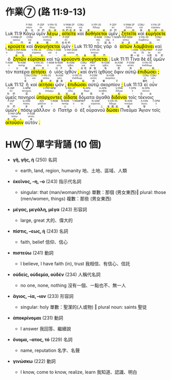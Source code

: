 # 作業⑦ (路 11:9-13)


Luk 11:9  <RUBY><ruby><ruby>Κἀγὼ<rt>我也</rt></ruby><rt>κἀγώ</rt></ruby><rt>P-1NS</rt></RUBY>  <RUBY><ruby><ruby>ὑμῖν<rt>你們</rt></ruby><rt>σύ</rt></ruby><rt>P-2DP</rt></RUBY>  <RUBY><ruby><ruby><mark class='verb'>λέγω</mark><rt>告訴</rt></ruby><rt>λέγω</rt></ruby><rt>V-PAI-1S</rt></RUBY> <mark class='punctuation'>,</mark>   <RUBY><ruby><ruby><mark class='verb'>αἰτεῖτε</mark><rt>你們祈求</rt></ruby><rt>αἰτέω</rt></ruby><rt>V-PAM-2P</rt></RUBY>  <RUBY><ruby><ruby>καὶ<rt>就</rt></ruby><rt>καί</rt></ruby><rt>CONJ</rt></RUBY>  <RUBY><ruby><ruby><mark class='verb'>δοθήσεται</mark><rt>會給</rt></ruby><rt>δίδωμι</rt></ruby><rt>V-FPI-3S</rt></RUBY>  <RUBY><ruby><ruby>ὑμῖν<rt>你們</rt></ruby><rt>σύ</rt></ruby><rt>P-2DP</rt></RUBY> <mark class='punctuation'>,</mark>   <RUBY><ruby><ruby><mark class='verb'>ζητεῖτε</mark><rt>尋找</rt></ruby><rt>ζητέω</rt></ruby><rt>V-PAM-2P</rt></RUBY>  <RUBY><ruby><ruby>καὶ<rt>就</rt></ruby><rt>καί</rt></ruby><rt>CONJ</rt></RUBY>  <RUBY><ruby><ruby><mark class='verb'>εὑρήσετε</mark><rt>會得到</rt></ruby><rt>εὑρίσκω</rt></ruby><rt>V-FAI-2P</rt></RUBY> <mark class='punctuation'>,</mark>   <RUBY><ruby><ruby><mark class='verb'>κρούετε</mark><rt>叩門</rt></ruby><rt>κρούω</rt></ruby><rt>V-PAM-2P</rt></RUBY>  <RUBY><ruby><ruby>καὶ<rt>就</rt></ruby><rt>καί</rt></ruby><rt>CONJ</rt></RUBY>  <RUBY><ruby><ruby><mark class='verb'>ἀνοιγήσεται</mark><rt>會開門</rt></ruby><rt>ἀνοίγω</rt></ruby><rt>V-FPI-3S</rt></RUBY>  <RUBY><ruby><ruby>ὑμῖν<rt>為你們</rt></ruby><rt>σύ</rt></ruby><rt>P-2DP</rt></RUBY> <mark class='punctuation'>·</mark> Luk 11:10  <RUBY><ruby><ruby>πᾶς<rt>凡</rt></ruby><rt>πᾶς</rt></ruby><rt>A-NSM</rt></RUBY>  <RUBY><ruby><ruby>γὰρ<rt>因為</rt></ruby><rt>γάρ</rt></ruby><rt>CONJ</rt></RUBY>  <RUBY><ruby><ruby>ὁ<rt>-</rt></ruby><rt>ὀ</rt></ruby><rt>T-NSM</rt></RUBY>  <RUBY><ruby><ruby><mark class='ptc'>αἰτῶν</mark><rt>祈求</rt></ruby><rt>αἰτέω</rt></ruby><rt>V-PAP-NSM</rt></RUBY>  <RUBY><ruby><ruby><mark class='verb'>λαμβάνει</mark><rt>得到</rt></ruby><rt>λαμβάνω</rt></ruby><rt>V-PAI-3S</rt></RUBY>  <RUBY><ruby><ruby>καὶ<rt>-</rt></ruby><rt>καί</rt></ruby><rt>CONJ</rt></RUBY>  <RUBY><ruby><ruby>ὁ<rt>-</rt></ruby><rt>ὀ</rt></ruby><rt>T-NSM</rt></RUBY>  <RUBY><ruby><ruby><mark class='ptc'>ζητῶν</mark><rt>尋找</rt></ruby><rt>ζητέω</rt></ruby><rt>V-PAP-NSM</rt></RUBY>  <RUBY><ruby><ruby><mark class='verb'>εὑρίσκει</mark><rt>找到</rt></ruby><rt>εὑρίσκω</rt></ruby><rt>V-PAI-3S</rt></RUBY>  <RUBY><ruby><ruby>καὶ<rt>-</rt></ruby><rt>καί</rt></ruby><rt>CONJ</rt></RUBY>  <RUBY><ruby><ruby>τῷ<rt>-</rt></ruby><rt>ὀ</rt></ruby><rt>T-DSM</rt></RUBY>  <RUBY><ruby><ruby><mark class='ptc'>κρούοντι</mark><rt>叩門</rt></ruby><rt>κρούω</rt></ruby><rt>V-PAP-DSM</rt></RUBY>  <RUBY><ruby><ruby><mark class='verb'>ἀνοιγήσεται</mark><rt>會開門</rt></ruby><rt>ἀνοίγω</rt></ruby><rt>V-FPI-3S</rt></RUBY> <mark class='punctuation'>.</mark> Luk 11:11  <RUBY><ruby><ruby>Τίνα<rt>哪一個</rt></ruby><rt>τίς</rt></ruby><rt>I-ASM</rt></RUBY>  <RUBY><ruby><ruby>δὲ<rt>-</rt></ruby><rt>δέ</rt></ruby><rt>CONJ</rt></RUBY>  <RUBY><ruby><ruby>ἐξ<rt>中間</rt></ruby><rt>ἐκ</rt></ruby><rt>PREP</rt></RUBY>  <RUBY><ruby><ruby>ὑμῶν<rt>你們</rt></ruby><rt>σύ</rt></ruby><rt>P-2GP</rt></RUBY>  <RUBY><ruby><ruby>τὸν<rt>-</rt></ruby><rt>ὀ</rt></ruby><rt>T-ASM</rt></RUBY>  <RUBY><ruby><ruby>πατέρα<rt>父親</rt></ruby><rt>πατήρ</rt></ruby><rt>N-ASM</rt></RUBY>  <RUBY><ruby><ruby><mark class='verb'>αἰτήσει</mark><rt>要求</rt></ruby><rt>αἰτέω</rt></ruby><rt>V-FAI-3S</rt></RUBY>  <RUBY><ruby><ruby>ὁ<rt>-</rt></ruby><rt>ὀ</rt></ruby><rt>T-NSM</rt></RUBY>  <RUBY><ruby><ruby>υἱὸς<rt>兒子</rt></ruby><rt>υἱός</rt></ruby><rt>N-NSM</rt></RUBY>  <RUBY><ruby><ruby>ἰχθύν<rt>魚</rt></ruby><rt>ἰχθύς</rt></ruby><rt>N-ASM</rt></RUBY> <mark class='punctuation'>,</mark>   <RUBY><ruby><ruby>καὶ<rt>反而</rt></ruby><rt>καί</rt></ruby><rt>CONJ</rt></RUBY>  <RUBY><ruby><ruby>ἀντὶ<rt>拿當</rt></ruby><rt>ἀντί</rt></ruby><rt>PREP</rt></RUBY>  <RUBY><ruby><ruby>ἰχθύος<rt>魚</rt></ruby><rt>ἰχθύς</rt></ruby><rt>N-GSM</rt></RUBY>  <RUBY><ruby><ruby>ὄφιν<rt>蛇</rt></ruby><rt>ὄφις</rt></ruby><rt>N-ASM</rt></RUBY>  <RUBY><ruby><ruby>αὐτῷ<rt>他</rt></ruby><rt>αὐτός</rt></ruby><rt>P-DSM</rt></RUBY>  <RUBY><ruby><ruby><mark class='verb'>ἐπιδώσει</mark><rt>會給</rt></ruby><rt>ἐπιδίδωμι</rt></ruby><rt>V-FAI-3S</rt></RUBY> <mark class='punctuation'>;</mark> Luk 11:12  <RUBY><ruby><ruby>ἢ<rt>或</rt></ruby><rt>ἤ</rt></ruby><rt>CONJ</rt></RUBY>  <RUBY><ruby><ruby>καὶ<rt>-</rt></ruby><rt>καί</rt></ruby><rt>CONJ</rt></RUBY>  <RUBY><ruby><ruby><mark class='verb'>αἰτήσει</mark><rt>要求</rt></ruby><rt>αἰτέω</rt></ruby><rt>V-FAI-3S</rt></RUBY>  <RUBY><ruby><ruby>ᾠόν<rt>雞蛋</rt></ruby><rt>ᾠόν</rt></ruby><rt>N-ASN</rt></RUBY> <mark class='punctuation'>,</mark>   <RUBY><ruby><ruby><mark class='verb'>ἐπιδώσει</mark><rt>會給</rt></ruby><rt>ἐπιδίδωμι</rt></ruby><rt>V-FAI-3S</rt></RUBY>  <RUBY><ruby><ruby>αὐτῷ<rt>他</rt></ruby><rt>αὐτός</rt></ruby><rt>P-DSM</rt></RUBY>  <RUBY><ruby><ruby>σκορπίον<rt>蠍子</rt></ruby><rt>σκορπίος</rt></ruby><rt>N-ASM</rt></RUBY> <mark class='punctuation'>;</mark> Luk 11:13  <RUBY><ruby><ruby>εἰ<rt>雖然</rt></ruby><rt>εἰ</rt></ruby><rt>CONJ</rt></RUBY>  <RUBY><ruby><ruby>οὖν<rt>-</rt></ruby><rt>οὖν</rt></ruby><rt>CONJ</rt></RUBY>  <RUBY><ruby><ruby>ὑμεῖς<rt>你們</rt></ruby><rt>σύ</rt></ruby><rt>P-2NP</rt></RUBY>  <RUBY><ruby><ruby>πονηροὶ<rt>惡</rt></ruby><rt>πονηρός</rt></ruby><rt>A-NPM</rt></RUBY>  <RUBY><ruby><ruby><mark class='ptc'>ὑπάρχοντες</mark><rt>作為</rt></ruby><rt>ὑπάρχω</rt></ruby><rt>V-PAP-NPM</rt></RUBY>  <RUBY><ruby><ruby><mark class='verb'>οἴδατε</mark><rt>知道</rt></ruby><rt>εἴδω</rt></ruby><rt>V-RAI-2P</rt></RUBY>  <RUBY><ruby><ruby>δόματα<rt>東西</rt></ruby><rt>δόμα</rt></ruby><rt>N-APN</rt></RUBY>  <RUBY><ruby><ruby>ἀγαθὰ<rt>好</rt></ruby><rt>ἀγαθός</rt></ruby><rt>A-APN</rt></RUBY>  <RUBY><ruby><ruby><mark class='inf'>διδόναι</mark><rt>給</rt></ruby><rt>δίδωμι</rt></ruby><rt>V-PAN</rt></RUBY>  <RUBY><ruby><ruby>τοῖς<rt>-</rt></ruby><rt>ὀ</rt></ruby><rt>T-DPN</rt></RUBY>  <RUBY><ruby><ruby>τέκνοις<rt>兒女</rt></ruby><rt>τέκνον</rt></ruby><rt>N-DPN</rt></RUBY>  <RUBY><ruby><ruby>ὑμῶν<rt>你們</rt></ruby><rt>σύ</rt></ruby><rt>P-2GP</rt></RUBY> <mark class='punctuation'>,</mark>   <RUBY><ruby><ruby>πόσῳ<rt>多</rt></ruby><rt>πόσος</rt></ruby><rt>Q-DSN</rt></RUBY>  <RUBY><ruby><ruby>μᾶλλον<rt>更</rt></ruby><rt>μᾶλλον</rt></ruby><rt>ADV</rt></RUBY>  <RUBY><ruby><ruby>ὁ<rt>-</rt></ruby><rt>ὀ</rt></ruby><rt>T-NSM</rt></RUBY>  <RUBY><ruby><ruby>Πατὴρ<rt>父</rt></ruby><rt>πατήρ</rt></ruby><rt>N-NSM</rt></RUBY>  <RUBY><ruby><ruby>ὁ<rt>-</rt></ruby><rt>ὀ</rt></ruby><rt>T-NSM</rt></RUBY>  <RUBY><ruby><ruby>ἐξ<rt>-</rt></ruby><rt>ἐκ</rt></ruby><rt>PREP</rt></RUBY>  <RUBY><ruby><ruby>οὐρανοῦ<rt>天上</rt></ruby><rt>οὐρανός</rt></ruby><rt>N-GSM</rt></RUBY>  <RUBY><ruby><ruby><mark class='verb'>δώσει</mark><rt>會賜給</rt></ruby><rt>δίδωμι</rt></ruby><rt>V-FAI-3S</rt></RUBY>  <RUBY><ruby><ruby>Πνεῦμα<rt>靈</rt></ruby><rt>πνεῦμα</rt></ruby><rt>N-ASN</rt></RUBY>  <RUBY><ruby><ruby>Ἅγιον<rt>聖</rt></ruby><rt>ἅγιος</rt></ruby><rt>A-ASN</rt></RUBY>  <RUBY><ruby><ruby>τοῖς<rt>-</rt></ruby><rt>ὀ</rt></ruby><rt>T-DPM</rt></RUBY>  <RUBY><ruby><ruby><mark class='ptc'>αἰτοῦσιν</mark><rt>求的人</rt></ruby><rt>αἰτέω</rt></ruby><rt>V-PAP-DPM</rt></RUBY>  <RUBY><ruby><ruby>αὐτόν<rt>他</rt></ruby><rt>αὐτός</rt></ruby><rt>P-ASM</rt></RUBY> <mark class='punctuation'>.</mark> <mark class='paragraph'></mark> 

<div style='page-break-after: always;'></div>


# HW⑦ 單字背誦 (10 個)

- **γῆ, γῆς, ἡ** (250) 名詞
	- earth, land, region, humanity 地、土地、區域、人類

- **ἐκεῖνος, –η, –ο** (243) 指示代名詞
	- singular: that (man/woman/thing) 單數：那個 (男女東西)‖ plural: those (men/women, things) 複數：那些 (男女東西)

- **μέγας, μεγάλη, μέγα** (243) 形容詞
	- large, great 大的、偉大的

- **πίστις, –εως, ἡ** (243) 名詞
	- faith, belief 信仰、信心

- **πιστεύω** (241) 動詞
	- I believe, I have faith (in), trust 我相信、有信心、信託

- **οὐδείς, οὐδεμία, οὐδέν** (234) 人稱代名詞
	- no one, none, nothing 沒有一個、一點也不、無一人

- **ἅγιος, –ία, –ιον** (233) 形容詞
	- singular: holy 單數：聖潔的(人或物) ‖ plural noun: saints 聖徒

- **ἀποκρίνομαι** (231) 動詞
	- I answer 我回答、繼續說

- **ὄνομα, –ατος, τό** (229) 名詞
	- name, reputation 名字、名聲

- **γινώσκω** (222) 動詞
	- I know, come to know, realize, learn 我知道、認識、明白